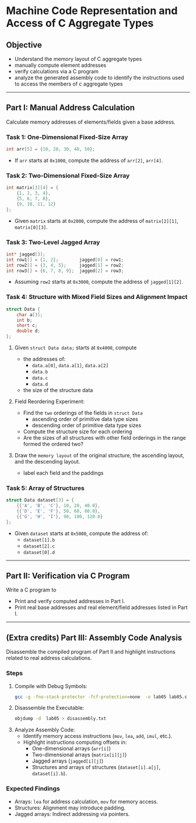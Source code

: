 # Machine Code Representation and Access of C Aggregate Types

## Objective
- Understand the memory layout of C aggregate types
- manually compute element addresses
- verify calculations via a C program
- analyze the generated assembly code to identify the instructions used to access the members of c aggregate types

---

## Part I: Manual Address Calculation
Calculate memory addresses of elements/fields given a base address.

### Task 1: One-Dimensional Fixed-Size Array
```c
int arr[5] = {10, 20, 30, 40, 50};
```
- If `arr` starts at `0x1000`, compute the address of `arr[2]`, `arr[4]`.

### Task 2: Two-Dimensional Fixed-Size Array
```c
int matrix[3][4] = {
    {1, 2, 3, 4},
    {5, 6, 7, 8},
    {9, 10, 11, 12}
};
```
- Given `matrix` starts at `0x2000`, compute the address of `matrix[2][1]`, `matrix[0][3]`.

### Task 3: Two-Level Jagged Array
```c
int* jagged[3];
int row1[] = {1, 2};        jagged[0] = row1;
int row2[] = {3, 4, 5};     jagged[1] = row2;
int row3[] = {6, 7, 8, 9};  jagged[2] = row3;
```
- Assuming `row2` starts at `0x3000`, compute the address of `jagged[1][2]`.

### Task 4: Structure with Mixed Field Sizes and Alignment Impact
```c
struct Data {
    char a[3];
    int b;
    short c;
    double d;
};
```
1. Given `struct Data data;` starts at `0x4000`, compute 
   - the addresses of:
     - `data.a[0]`, `data.a[1]`, `data.a[2]`
     - `data.b`
     - `data.c`
     - `data.d`
   - the size of the structure data

2. Field Reordering Experiment:
   - Find the `two` orderings of the fields in `struct Data`
     - ascending order of primitive data type sizes
     - descending order of primitive data type sizes
   - Compute the structure size for each ordering
   - Are the sizes of all structures with other field orderings in the range formed the ordered two? 
3. Draw the `memory layout` of the original structure, the ascending layout, and the descending layout.
   - label each field and the paddings


### Task 5: Array of Structures
```c
struct Data dataset[3] = {
    {{'A', 'B', 'C'}, 10, 20, 40.0},
    {{'D', 'E', 'F'}, 50, 60, 80.0},
    {{'G', 'H', 'I'}, 90, 100, 120.0}
};
```
- Given `dataset` starts at `0x5000`, compute the address of:
  - `dataset[1].b`
  - `dataset[2].c`
  - `dataset[0].d`

---

## Part II: Verification via C Program
Write a C program to 
- Print and verify computed addresses in Part I.
- Print real base addresses and real element/field addresses listed in Part I.

---

## (Extra credits) Part III: Assembly Code Analysis
Disassemble the compiled program of Part II and highlight instructions related to real address calculations.

### Steps
1. Compile with Debug Symbols:
   ```sh
   gcc -g -fno-stack-protector -fcf-protection=none  -o lab05 lab05.c 
   ```
2. Disassemble the Executable:
   ```sh
   objdump -d  lab05 > disassembly.txt
   ```
3. Analyze Assembly Code:
   - Identify memory access instructions (`mov`, `lea`, `add`, `imul`, etc.).
   - Highlight instructions computing offsets in:
     - One-dimensional arrays (`arr[i]`)
     - Two-dimensional arrays (`matrix[i][j]`)
     - Jagged arrays (`jagged[i][j]`)
     - Structures and arrays of structures (`dataset[i].a[j]`, `dataset[i].b`).

### Expected Findings
- Arrays: `lea` for address calculation, `mov` for memory access.
- Structures: Alignment may introduce padding.
- Jagged arrays: Indirect addressing via pointers.
